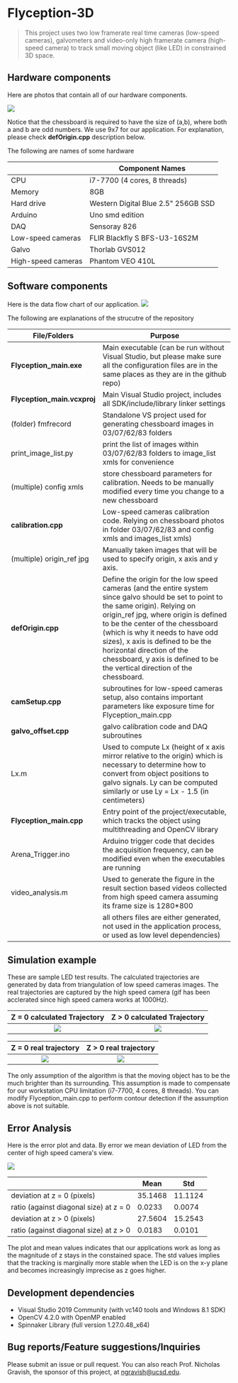 # Flyception-3D

> This project uses two low framerate real time cameras (low-speed cameras), galvometers and video-only high framerate camera (high-speed camera) to track small moving object (like LED) in constrained 3D space. 


## Hardware components
Here are photos that contain all of our hardware components.

![](https://github.com/SmartestKen/Flyception-3D/blob/master/Hardware.png)


Notice that the chessboard is required to have the size of (a,b), where both a and b are odd numbers. We use 9x7 for our application. For explanation, please check **defOrigin.cpp** description below.

The following are names of some hardware

| | Component Names|
|---|---|
| CPU | i7-7700 (4 cores, 8 threads) |
| Memory | 8GB |
| Hard drive | Western Digital Blue 2.5" 256GB SSD |
| Arduino | Uno smd edition|
| DAQ | Sensoray 826 |
| Low-speed cameras | FLIR Blackfly S BFS-U3-16S2M |
| Galvo | Thorlab GVS012 |
| High-speed cameras | Phantom VEO 410L |


## Software components
Here is the data flow chart of our application.
![](https://github.com/SmartestKen/Flyception-3D/blob/master/Flowchart.png)

The following are explanations of the strucutre of the repository

| File/Folders | Purpose |
|--- | --- | 
| **Flyception_main.exe** | Main executable (can be run without Visual Studio, but please make sure all the configuration files are in the same places as they are in the github repo) |
| **Flyception_main.vcxproj**  | Main Visual Studio project, includes all SDK/include/library linker settings |
| (folder) fmfrecord | Standalone VS project used for generating chessboard images in 03/07/62/83 folders | 
| print_image_list.py | print the list of images within 03/07/62/83 folders to image_list xmls for convenience |
| (multiple) config xmls | store chessboard parameters for calibration. Needs to be manually modified every time you change to a new chessboard |
| **calibration.cpp** | Low-speed cameras calibration code. Relying on chessboard photos in folder 03/07/62/83 and config xmls and images_list xmls) | 
| (multiple) origin_ref jpg | Manually taken images that will be used to specify origin, x axis and y axis.
| **defOrigin.cpp** | Define the origin for the low speed cameras (and the entire system since galvo should be set to point to the same origin). Relying on origin_ref jpg, where origin is defined to be the center of the chessboard (which is why it needs to have odd sizes), x axis is defined to be the horizontal direction of the chessboard, y axis is defined to be the vertical direction of the chessboard. | 
| **camSetup.cpp** | subroutines for low-speed cameras setup, also contains important parameters like exposure time for Flyception_main.cpp | 
| **galvo_offset.cpp** | galvo calibration code and DAQ subroutines |
| Lx.m | Used to compute Lx (height of x axis mirror relative to the origin) which is necessary to determine how to convert from object positions to galvo signals. Ly can be computed similarly or use Ly = Lx - 1.5 (in centimeters) |
| **Flyception_main.cpp** | Entry point of the project/executable, which tracks the object using multithreading and OpenCV library| 
| Arena_Trigger.ino | Arduino trigger code that decides the acquisition frequency, can be modified even when the executables are running |
| video_analysis.m | Used to generate the figure in the result section based videos collected from high speed camera assuming its frame size is 1280*800 |
| | all others files are either generated, not used in the application process, or used as low level dependencies) |




## Simulation example 
These are sample LED test results. The calculated trajectories are generated by data from triangulation of low speed cameras
images. The real trajectories are captured by the high speed camera (gif has been acclerated since high speed camera works
at 1000Hz).

Z = 0 calculated Trajectory      |  Z > 0 calculated Trajectory
:-------------------------:|:-------------------------:
![](https://github.com/SmartestKen/Flyception-3D/blob/master/LED_trajectory_at_z0.gif) |  ![](https://github.com/SmartestKen/Flyception-3D/blob/master/LED_trajectory_above_z0.gif)

Z = 0 real trajectory     |  Z > 0 real trajectory
:-------------------------:|:-------------------------:
![](https://github.com/SmartestKen/Flyception-3D/blob/master/demo_at_z0_low_resolution_accel.gif)  | ![](https://github.com/SmartestKen/Flyception-3D/blob/master/demo_above_z0_low_resolution_accel.gif) 

The only assumption of the algorithm is that the moving object has to be the much brighter than its surrounding. This assumption is made to compensate for our workstation CPU limitation (i7-7700, 4 cores, 8 threads). You can modify Flyception_main.cpp to perform contour detection if the assumption above is not suitable.


## Error Analysis


Here is the error plot and data. By error we mean deviation of LED from the center of high speed camera's view.

![](https://github.com/SmartestKen/Flyception-3D/blob/master/error_plot.jpg)


| | Mean | Std |
|--- | --- | ---|
| deviation at z = 0 (pixels) | 35.1468 | 11.1124 |
| ratio (against diagonal size) at z = 0|  0.0233| 0.0074 |
|deviation at z > 0 (pixels) | 27.5604 |15.2543 |
| ratio (against diagonal size) at z > 0 | 0.0183 | 0.0101|


The plot and mean values indicates that our applications work as long as the magnitude of z stays in the constained space.
The std values implies that the tracking is marginally more stable when the LED is on the x-y plane and becomes increasingly imprecise as z goes higher. 




## Development dependencies
- Visual Studio 2019 Community (with vc140 tools and Windows 8.1 SDK)
- OpenCV 4.2.0 with OpenMP enabled
- Spinnaker Library (full version 1.27.0.48_x64)


## Bug reports/Feature suggestions/Inquiries
Please submit an issue or pull request. You can also reach Prof. Nicholas Gravish, the sponsor of this project, at ngravish@ucsd.edu.
